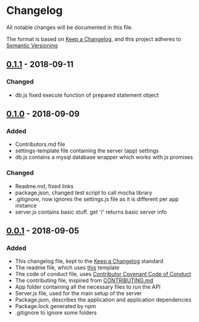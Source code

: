 # Changelog
All notable changes will be documented in this file.

The format is based on [Keep a Changelog](https://keepachangelog.com/en/1.0.0/),
and this project adheres to [Semantic Versioning](https://semver.org/spec/v2.0.0.html)


## [0.1.1] - 2018-09-11
### Changed
- db.js fixed execute function of prepared statement object

## [0.1.0] - 2018-09-09
### Added
- Contributors.md file
- settings-template file containing the server (app) settings
- db.js contains a mysql database wrapper which works with js promises

### Changed
- Readme.md, fixed links
- package.json, changed test script to call mocha library
- .gitignore, now ignores the settings.js file as it is different per app instance
- server.js contains basic stuff. get '/' returns basic server info

## [0.0.1] - 2018-09-05
### Added
- This changelog file, kept to the [Keep a Changelog](https://keepachangelog.com/en/1.0.0/) standard
- The readme file, which uses [this](https://gist.github.com/PurpleBooth/109311bb0361f32d87a2) template
- The code of conduct file, uses [Contributor Covenant Code of Conduct](https://www.contributor-covenant.org/version/1/4/code-of-conduct.md)
- The contributing file, inspired from [CONTRIBUTING.md](https://github.com/thephpleague/skeleton/blob/master/CONTRIBUTING.md)
- App folder containing all the necessary files to run the API
- Server.js file, used for the main setup of the server
- Package.json, describes the application and application dependencies
- Package.lock generated by npm
- .gitignore to ignore some folders


[0.1.1]: https://github.com/norzon/pokeapi/compare/v0.1.1...HEAD
[0.1.0]: https://github.com/norzon/pokeapi/compare/v0.1.0...v0.1.1
[0.0.1]: https://github.com/norzon/pokeapi/compare/v0.0.1...v0.1.0
